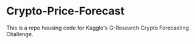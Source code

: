 # Crypto-Price-Forecast
This is a repo housing code for Kaggle's G-Research Crypto Forecasting  Challenge.

